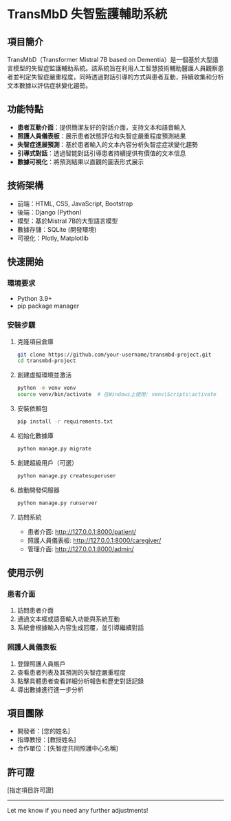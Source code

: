 # TransMbD 失智監護輔助系統

## 項目簡介

TransMbD（Transformer Mistral 7B based on Dementia）是一個基於大型語言模型的失智症監護輔助系統。該系統旨在利用人工智慧技術輔助醫護人員觀察患者並判定失智症嚴重程度，同時透過對話引導的方式與患者互動，持續收集和分析文本數據以評估症狀變化趨勢。

## 功能特點

- **患者互動介面**：提供簡潔友好的對話介面，支持文本和語音輸入
- **照護人員儀表板**：展示患者狀態評估和失智症嚴重程度預測結果
- **失智症進展預測**：基於患者輸入的文本內容分析失智症症狀變化趨勢
- **引導式對話**：透過智能對話引導患者持續提供有價值的文本信息
- **數據可視化**：將預測結果以直觀的圖表形式展示

## 技術架構

- 前端：HTML, CSS, JavaScript, Bootstrap
- 後端：Django (Python)
- 模型：基於Mistral 7B的大型語言模型
- 數據存儲：SQLite (開發環境)
- 可視化：Plotly, Matplotlib

## 快速開始

### 環境要求

- Python 3.9+
- pip package manager

### 安裝步驟

1. 克隆項目倉庫
   ```bash
   git clone https://github.com/your-username/transmbd-project.git
   cd transmbd-project
   ```

2. 創建虛擬環境並激活
   ```bash
   python -m venv venv
   source venv/bin/activate  # 在Windows上使用: venv\Scripts\activate
   ```

3. 安裝依賴包
   ```bash
   pip install -r requirements.txt
   ```

4. 初始化數據庫
   ```bash
   python manage.py migrate
   ```

5. 創建超級用戶（可選）
   ```bash
   python manage.py createsuperuser
   ```

6. 啟動開發伺服器
   ```bash
   python manage.py runserver
   ```

7. 訪問系統
   - 患者介面: http://127.0.0.1:8000/patient/
   - 照護人員儀表板: http://127.0.0.1:8000/caregiver/
   - 管理介面: http://127.0.0.1:8000/admin/

## 使用示例

### 患者介面

1. 訪問患者介面
2. 通過文本框或語音輸入功能與系統互動
3. 系統會根據輸入內容生成回覆，並引導繼續對話

### 照護人員儀表板

1. 登錄照護人員帳戶
2. 查看患者列表及其預測的失智症嚴重程度
3. 點擊具體患者查看詳細分析報告和歷史對話記錄
4. 導出數據進行進一步分析

## 項目團隊

- 開發者：[您的姓名]
- 指導教授：[教授姓名]
- 合作單位：[失智症共同照護中心名稱]

## 許可證

[指定項目許可證]

---

Let me know if you need any further adjustments!